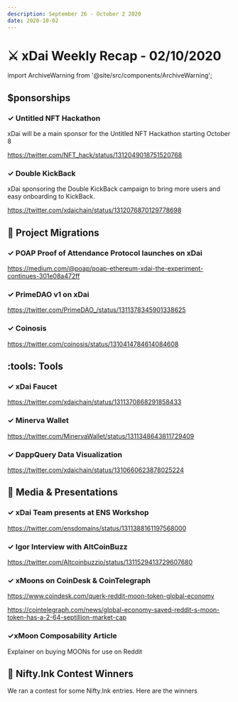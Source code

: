 ```yaml
---
description: September 26 - October 2 2020
date: 2020-10-02
---
```


# ⚔️ xDai Weekly Recap - 02/10/2020

import ArchiveWarning from '@site/src/components/ArchiveWarning';

<ArchiveWarning />

## $ponsorships

### ✓ Untitled NFT Hackathon

xDai will be a main sponsor for the Untitled NFT Hackathon starting October 8

https://twitter.com/NFT_hack/status/1312049018751520768

### ✓ Double KickBack

xDai sponsoring the Double KickBack campaign to bring more users and easy onboarding to KickBack.

https://twitter.com/xdaichain/status/1312076870129778698

## :butterfly: Project Migrations

### ✓ POAP Proof of Attendance Protocol launches on xDai

https://medium.com/@poap/poap-ethereum-xdai-the-experiment-continues-301e08a472ff

### ✓ PrimeDAO v1 on xDai

https://twitter.com/PrimeDAO_/status/1311378345901338625

### ✓ Coinosis

https://twitter.com/coinosis/status/1310414784614084608

## :tools: Tools

### ✓ xDai Faucet

https://twitter.com/xdaichain/status/1311370868291858433

### ✓ Minerva Wallet

https://twitter.com/MinervaWallet/status/1311348643811729409

### ✓ DappQuery Data Visualization

https://twitter.com/xdaichain/status/1310660623878025224

## :newspaper: Media & Presentations

### ✓ xDai Team presents at ENS Workshop

https://twitter.com/ensdomains/status/1311388161197568000

### ✓ Igor Interview with AltCoinBuzz

https://twitter.com/Altcoinbuzzio/status/1311529413729607680

### ✓ xMoons on CoinDesk & CoinTelegraph

https://www.coindesk.com/querk-reddit-moon-token-global-economy

https://cointelegraph.com/news/global-economy-saved-reddit-s-moon-token-has-a-2-64-septillion-market-cap

### ✓xMoon Composability Article

Explainer on buying MOONs for use on Reddit

## :art: Nifty.Ink Contest Winners

We ran a contest for some Nifty.Ink entries. Here are the winners
